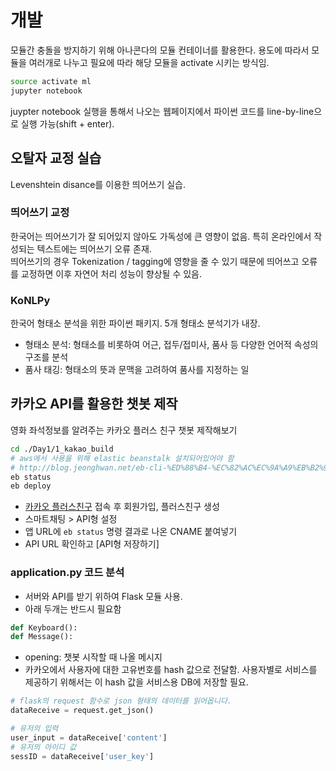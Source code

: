 # 개발

모듈간 충돌을 방지하기 위해 아나콘다의 모듈 컨테이너를 활용한다. 용도에 따라서 모듈을 여러개로 나누고 필요에 따라 해당 모듈을 activate 시키는 방식임.

```bash
source activate ml
jupyter notebook
```

juypter notebook 실행을 통해서 나오는 웹페이지에서 파이썬 코드를 line-by-line으로 실행 가능(shift + enter).

## 오탈자 교정 실습

Levenshtein disance를 이용한 띄어쓰기 실습.

### 띄어쓰기 교정

한국어는 띄어쓰기가 잘 되어있지 않아도 가독성에 큰 영향이 없음. 특히 온라인에서 작성되는 텍스트에는 띄어쓰기 오류 존재.  
띄어쓰기의 경우 Tokenization / tagging에 영향을 줄 수 있기 때문에 띄어쓰고 오류를 교정하면 이후 자연어 처리 성능이 향상될 수 있음.

### KoNLPy

한국어 형태소 분석을 위한 파이썬 패키지. 5개 형태소 분석기가 내장.

- 형태소 분석: 형태소를 비롯하여 어근, 접두/접미사, 품사 등 다양한 언어적 속성의 구조를 분석
- 품사 태깅: 형태소의 뜻과 문맥을 고려하여 품사를 지정하는 일

## 카카오 API를 활용한 챗봇 제작

영화 좌석정보를 알려주는 카카오 플러스 친구 챗봇 제작해보기

```bash
cd ./Day1/1_kakao_build
# aws에서 사용을 위해 elastic beanstalk 설치되어있어야 함
# http://blog.jeonghwan.net/eb-cli-%ED%88%B4-%EC%82%AC%EC%9A%A9%EB%B2%95-%EC%A0%95%EB%A6%AC/
eb status
eb deploy
```

- [카카오 플러스친구](https://center-pf.kakao.com) 접속 후 회원가입, 플러스친구 생성
- 스마트채팅 > API형 설정
- 앱 URL에 `eb status` 명령 결과로 나온 CNAME 붙여넣기
- API URL 확인하고 [API형 저장하기]

### application.py 코드 분석

- 서버와 API를 받기 위하여 Flask 모듈 사용.  
- 아래 두개는 반드시 필요함

```python
def Keyboard():
def Message():
```

- opening: 챗봇 시작할 때 나올 메시지
- 카카오에서 사용자에 대한 고유번호를 hash 값으로 전달함. 사용자별로 서비스를 제공하기 위해서는 이 hash 값을 서비스용 DB에 저장할 필요.

```python
# flask의 request 함수로 json 형태의 데이터를 읽어옵니다.
dataReceive = request.get_json()

# 유저의 입력
user_input = dataReceive['content']
# 유저의 아이디 값
sessID = dataReceive['user_key']
```